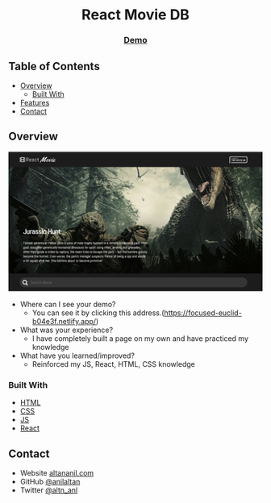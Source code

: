<h1 align="center">React Movie DB</h1>

<div align="center">
  <h3>
    <a href="https://focused-euclid-b04e3f.netlify.app/">
      Demo
    </a>
  </h3>
</div>

<!-- TABLE OF CONTENTS -->

## Table of Contents

- [Overview](#overview)
  - [Built With](#built-with)
- [Features](#features)
- [Contact](#contact)

<!-- OVERVIEW -->

## Overview

![screenshot](Screenshot.png)

- Where can I see your demo?
  - You can see it by clicking this address.(https://focused-euclid-b04e3f.netlify.app/)
- What was your experience?
  - I have completely built a page on my own and have practiced my knowledge
- What have you learned/improved?
  - Reinforced my JS, React, HTML, CSS knowledge

### Built With

<!-- This section should list any major frameworks that you built your project using. Here are a few examples.-->

- [HTML](https://html.com/)
- [CSS](https://www.w3.org/Style/CSS/)
- [JS](https://www.javascript.com/)
- [React](https://reactjs.org/)

## Contact

- Website [altananil.com](http://altananil.com/)
- GitHub [@anilaltan](https://github.com/anilaltan)
- Twitter [@altn_anl](https://twitter.com/altn_anl)
